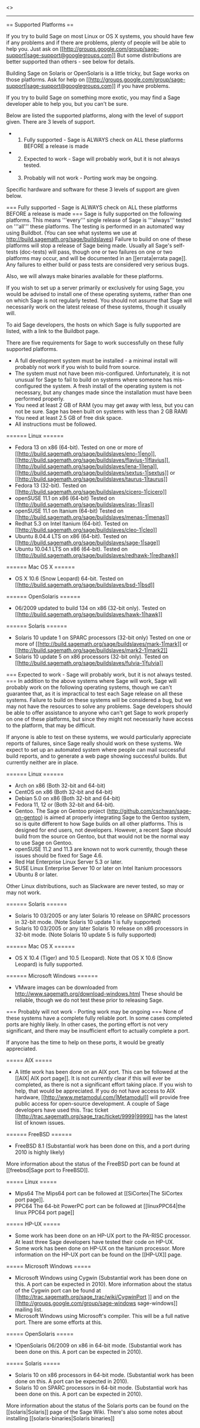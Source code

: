 <<TableOfContents>>

----
== Supported Platforms ==

If you try to build Sage on most Linux or OS X systems, you should have few if any problems and if there are problems, plenty of people will be able to help you. Just ask on [[http://groups.google.com/group/sage-support|sage-support@googlegroups.com]] But some distributions are better supported than others - see below for details. 

Building Sage on Solaris or OpenSolaris is a little tricky, but Sage works on those platforms. Ask for help on [[http://groups.google.com/group/sage-support|sage-support@googlegroups.com]] if you have problems. 

If you try to build Sage on something more exotic, you may find a Sage developer able to help you, but you can't be sure. 

Below are listed the supported platforms, along with the level of support given. There are 3 levels of support.

 * 1) Fully supported - Sage is ALWAYS check on ALL these platforms BEFORE a release is made
 * 2) Expected to work -  Sage will probably work, but it is not always tested.
 * 3) Probably will not work - Porting work may be ongoing. 

Specific hardware and software for these 3 levels of support are given below.

=== Fully supported - Sage is ALWAYS check on ALL these platforms BEFORE a release is made ===
Sage is fully supported on the following platforms. This means '''every''' single release of Sage is '''always''' tested on '''all''' these platforms. The testing is performed in an automated way using Buildbot. (You can see what systems we use at http://build.sagemath.org/sage/buildslaves) Failure to build on one of these platforms will stop a release of Sage being made. Usually all Sage's self-tests (doc-tests) will pass, though one or two failures on one or two platforms may occur, and will be documented in an [[errata|errata page]]. Any failures to either build or pass tests are considered very serious bugs. 

Also, we will always make binaries available for these platforms. 

If you wish to set up a server primarily or exclusively for using Sage, you would be advised to install one of these operating systems, rather than one on which Sage is not regularly tested. You should not assume that Sage will necessarily work on the latest release of these systems, though it usually will. 

To aid Sage developers, the hosts on which Sage is fully supported are listed, with a link to the Buildbot page. 

There are five requirements for Sage to work successfully on these fully supported platforms.

 * A full development system must be installed - a minimal install will probably not work if you wish to build from source.
 * The system must not have been mis-configured. Unfortunately, it is not unusual for Sage to fail to build on systems where someone has mis-configured the system. A fresh install of the operating system is not necessary, but any changes made since the installation must have been performed properly.
 * You need at least 2 GB of RAM (you may get away with less, but you can not be sure. Sage has been built on systems with less than 2 GB RAM)
 * You need at least 2.5 GB of free disk space.
 * All instructions must be followed.

====== Linux ======

 * Fedora 13 on x86 (64-bit). Tested on one or more of  [[http://build.sagemath.org/sage/buildslaves/eno-1|eno]], [[http://build.sagemath.org/sage/buildslaves/flavius-1|flavius]], [[http://build.sagemath.org/sage/buildslaves/lena-1|lena]], [[http://build.sagemath.org/sage/buildslaves/sextus-1|sextus]] or  [[http://build.sagemath.org/sage/buildslaves/taurus-1|taurus]]
 * Fedora 13 (32-bit). Tested on [[http://build.sagemath.org/sage/buildslaves/cicero-1|cicero]] 
 * openSUSE 11.1 on x86 (64-bit)  Tested on [[http://build.sagemath.org/sage/buildslaves/iras-1|iras]]
 * openSUSE 11.1 on Itanium (64-bit)  Tested on [[http://build.sagemath.org/sage/buildslaves/menas-1|menas]]
 * Redhat 5.3 on Intel Itanium (64-bit).  Tested on [[http://build.sagemath.org/sage/buildslaves/cleo-1|cleo]]
 * Ubuntu 8.04.4 LTS  on x86 (64-bit). Tested on [[http://build.sagemath.org/sage/buildslaves/sage-1|sage]]
 * Ubuntu 10.04.1 LTS on x86 (64-bit). Tested on  [[http://build.sagemath.org/sage/buildslaves/redhawk-1|redhawk]]


====== Mac OS X ======
 * OS X 10.6 (Snow Leopard) 64-bit. Tested on [[http://build.sagemath.org/sage/buildslaves/bsd-1|bsd]]

====== OpenSolaris ======
 * 06/2009 updated to build 134 on x86 (32-bit only). Tested on [[http://build.sagemath.org/sage/buildslaves/hawk-1|hawk]]

====== Solaris ======
 * Solaris 10 update 1 on SPARC processors (32-bit only) Tested on one or more of  [[http://build.sagemath.org/sage/buildslaves/mark-1|mark]] or [[http://build.sagemath.org/sage/buildslaves/mark2-1|mark2]]
 * Solaris 10 update 5 on x86 processors (32-bit only). Tested on [[http://build.sagemath.org/sage/buildslaves/fulvia-1|fulvia]]

=== Expected to work -  Sage will probably work, but it is not always tested. ===
In addition to the above systems where Sage will work, Sage will probably work on the following operating systems, though we can't guarantee that, as it is impractical to test each Sage release on all these systems. Failure to build on these systems will be considered a bug, but we may not have the resources to solve any problems. Sage developers should be able to offer assistance to anyone who can't get Sage to work properly on one of these platforms, but since they might not necessarily have access to the platform, that may be difficult.

If anyone is able to test on these systems, we would particularly appreciate reports of failures, since Sage really should work on these systems. We expect to set up an automated system where people can mail successful build reports, and to generate a web page showing successful builds. But currently neither are in place. 

====== Linux ======
 * Arch on x86 (Both 32-bit and 64-bit) 
 * CentOS  on x86 (Both 32-bit and 64-bit) 
 * Debian 5.0 on x86 (Both 32-bit and 64-bit)
 * Fedora 11, 12 or (Both 32-bit and 64-bit). 
 * Gentoo. The Sage on Gentoo project (http://github.com/cschwan/sage-on-gentoo) is aimed at properly integrating Sage to the Gentoo system, so is quite different to how Sage builds on all other platforms. This is designed for end users, not developers. However, a recent Sage should build from the source on Gentoo, but that would not be the normal way to use Sage on Gentoo. 
 * openSUSE 11.2 and 11.3 are known not to work currently, though these issues should be fixed for Sage 4.6. 
 * Red Hat Enterprise Linux Server 5.3 or later. 
 * SUSE Linux Enterprise Server 10 or later on Intel Itanium processors 
 * Ubuntu 8 or later. 
 

Other Linux distributions, such as Slackware are never tested, so may or may not work. 

====== Solaris ======
 * Solaris 10 03/2005 or any later Solaris 10 release on SPARC processors in 32-bit mode. (Note Solaris 10 update 1 is fully supported)
 * Solaris 10 03/2005 or any later Solaris 10 release on x86 processors in 32-bit mode. (Note Solaris 10 update 5 is fully supported)

====== Mac OS X ======
 * OS X 10.4 (Tiger) and 10.5 (Leopard). Note that OS X 10.6 (Snow Leopard) is fully supported. 

====== Microsoft Windows ======
 * VMware images can be downloaded from http://www.sagemath.org/download-windows.html These should be reliable, though we do not test these prior to releasing Sage. 

=== Probably will not work - Porting work may be ongoing ===
None of these systems have a complete fully reliable port. In some cases completed ports are highly likely. In other cases, the porting effort is not very significant, and there may be insufficient effort to actually complete a port. 

If anyone has the time to help on these ports, it would be greatly appreciated. 

===== AIX =====
 * A little work has been done on an AIX port. This can be followed at the [[AIX| AIX port page]]. It is not currently clear if this will ever be completed, as there is not a significant effort taking place. If you wish to help, that would be appreciated. If you do not have access to AIX hardware, [[http://www.metamodul.com/|Metamodul]] will provide free public access for open-source development. A couple of Sage developers have used this. Trac ticket [[http://trac.sagemath.org/sage_trac/ticket/9999|9999]] has the latest list of known issues.

====== FreeBSD ======
 * FreeBSD 8.1 (Substantial work has been done on this, and a port during 2010 is highly likely)

More information about the status of the FreeBSD port can be found at [[freebsd|Sage port to FreeBSD]].

===== Linux =====
 * Mips64 The Mips64 port can be followed at [[SiCortex|The SiCortex port page]].
 * PPC64 The 64-bit PowerPC port can be followed at [[linuxPPC64|the linux PPC64 port page]]

===== HP-UX =====
 * Some work has been done on an HP-UX port to the PA-RISC processor. At least three Sage developers have tested their code on HP-UX.
 * Some work has been done on HP-UX on the Itanium processor.
More information on the HP-UX port can be found on the [[HP-UX]] page. 

===== Microsoft Windows =====
 * Microsoft Windows using Cygwin (Substantial work has been done on this. A port can be expected in 2010). More information about the status of the Cygwin port can be found at [[http://trac.sagemath.org/sage_trac/wiki/CygwinPort ]] and on the [[http://groups.google.com/group/sage-windows sage-windows]] mailing list.
 * Microsoft Windows using Microsoft's compiler. This will be a full native port. There are some efforts at this. 

===== OpenSolaris =====
 * !OpenSolaris 06/2009 on x86 in 64-bit mode.  (Substantial work has been done on this. A port can be expected in 2010). 

===== Solaris =====
 * Solaris 10 on x86 processors in 64-bit mode. (Substantial work has been done on this. A port can be expected in 2010).
 * Solaris 10 on SPARC processors in 64-bit mode. (Substantial work has been done on this. A port can be expected in 2010).

More information about the status of the Solaris ports can be found on the [[solaris|Solaris]] page of the Sage Wiki. There's also some notes about installing [[solaris-binaries|Solaris binaries]]
